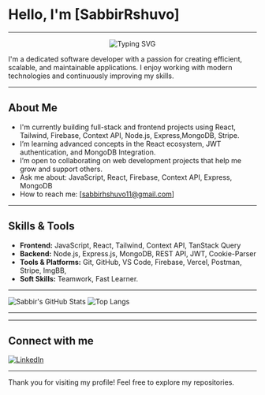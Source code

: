 # Hello, I'm [SabbirRshuvo] 

---

<p align="center">
  <img src="https://readme-typing-svg.demolab.com/?font=Fira+Code&weight=500&size=24&pause=1000&color=1F9AFE&center=true&vCenter=true&width=435&lines=Passionate+Web+Developer;MERN+Stack+Learner;Always+Building+Something" alt="Typing SVG" />
</p>

I'm a dedicated software developer with a passion for creating efficient, scalable, and maintainable applications. I enjoy working with modern technologies and continuously improving my skills.

---

## About Me

-  I'm currently building full-stack and frontend projects using React, Tailwind, Firebase, Context API, Node.js, Express,MongoDB, Stripe.   
-  I’m learning advanced concepts in the React ecosystem, JWT authentication, and MongoDB Integration.
-  I’m open to collaborating on web development projects that help me grow and support others.
-   Ask me about: JavaScript, React, Firebase, Context API, Express, MongoDB
-  How to reach me: [sabbirhshuvo11@gmail.com]  

---

## Skills & Tools

- **Frontend:** JavaScript, React, Tailwind, Context API, TanStack Query 
- **Backend:** Node.js, Express.js, MongoDB, REST API, JWT, Cookie-Parser 
- **Tools & Platforms:** Git, GitHub, VS Code, Firebase, Vercel, Postman, Stripe, ImgBB,
- **Soft Skills:** Teamwork, Fast Learner.


---
![Sabbir's GitHub Stats](https://github-readme-stats.vercel.app/api?username=SabbirRshuvo&show_icons=true&theme=radical)
![Top Langs](https://github-readme-stats.vercel.app/api/top-langs/?username=SabbirRshuvo&layout=compact&theme=radical)

---


---

## Connect with me

[![LinkedIn](https://img.shields.io/badge/LinkedIn-blue?logo=linkedin&style=flat-square)](https://linkedin.com/in/https://www.linkedin.com/in/sabbir-rahman-shuvo-dev/)

---

Thank you for visiting my profile! Feel free to explore my repositories.

